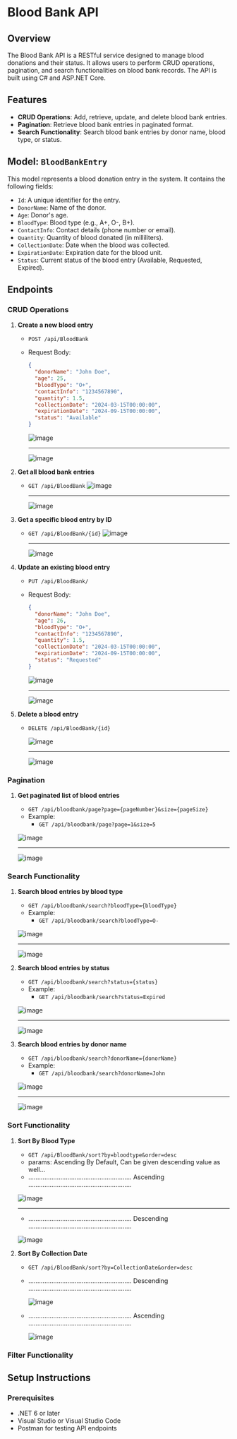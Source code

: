 # Blood Bank API

## Overview
The Blood Bank API is a RESTful service designed to manage blood donations and their status. It allows users to perform CRUD operations, pagination, and search functionalities on blood bank records. The API is built using C# and ASP.NET Core.

## Features
- **CRUD Operations**: Add, retrieve, update, and delete blood bank entries.
- **Pagination**: Retrieve blood bank entries in paginated format.
- **Search Functionality**: Search blood bank entries by donor name, blood type, or status.

## Model: `BloodBankEntry`
This model represents a blood donation entry in the system. It contains the following fields:
- `Id`: A unique identifier for the entry.
- `DonorName`: Name of the donor.
- `Age`: Donor's age.
- `BloodType`: Blood type (e.g., A+, O-, B+).
- `ContactInfo`: Contact details (phone number or email).
- `Quantity`: Quantity of blood donated (in milliliters).
- `CollectionDate`: Date when the blood was collected.
- `ExpirationDate`: Expiration date for the blood unit.
- `Status`: Current status of the blood entry (Available, Requested, Expired).

## Endpoints

### CRUD Operations

1. **Create a new blood entry**
   - `POST /api/BloodBank`
   - Request Body:
     ```json
     {
       "donorName": "John Doe",
       "age": 25,
       "bloodType": "O+",
       "contactInfo": "1234567890",
       "quantity": 1.5,
       "collectionDate": "2024-03-15T00:00:00",
       "expirationDate": "2024-09-15T00:00:00",
       "status": "Available"
     }
     ```
     ![image](https://github.com/user-attachments/assets/4c4da226-cfe7-42e5-9c65-db3a95646914)
     
     ---
     
     ![image](https://github.com/user-attachments/assets/da9178e9-2319-4163-a5d4-4ebe353e11e1)




2. **Get all blood bank entries**
   - `GET /api/BloodBank`
     ![image](https://github.com/user-attachments/assets/ae27f396-aec4-472a-9fc6-69b696be1462)

      ---
     
     ![image](https://github.com/user-attachments/assets/66889fad-7141-4819-b8e0-4f548f9a0683)



3. **Get a specific blood entry by ID**
   - `GET /api/BloodBank/{id}`
      ![image](https://github.com/user-attachments/assets/469cd2f0-628c-4eab-a201-d7477fc5513e)

     ---

     ![image](https://github.com/user-attachments/assets/d5ec9529-d9cb-4cd2-aa80-061ae87222eb)



4. **Update an existing blood entry**
   - `PUT /api/BloodBank/`
   - Request Body:
     ```json
     {
       "donorName": "John Doe",
       "age": 26,
       "bloodType": "O+",
       "contactInfo": "1234567890",
       "quantity": 1.5,
       "collectionDate": "2024-03-15T00:00:00",
       "expirationDate": "2024-09-15T00:00:00",
       "status": "Requested"
     }
     ```
  
     
     ![image](https://github.com/user-attachments/assets/a1134816-48b2-4f5f-b3c5-f4e8402a545e)

     ---

     ![image](https://github.com/user-attachments/assets/f1acc441-1e05-4fc5-a3fe-4afa6206ac1b)

   

6. **Delete a blood entry**
   - `DELETE /api/BloodBank/{id}`

     ![image](https://github.com/user-attachments/assets/fe14e2b7-0b55-4fe2-b208-7923d9351599)

     ---

     ![image](https://github.com/user-attachments/assets/d06551d1-232a-48e4-b654-02a02af4e9b2)



### Pagination

1. **Get paginated list of blood entries**
   - `GET /api/bloodbank/page?page={pageNumber}&size={pageSize}`
   - Example:
     - `GET /api/bloodbank/page?page=1&size=5`
    
   ![image](https://github.com/user-attachments/assets/67f06d9c-7f66-4420-b912-955677bfe427)

   ---

   ![image](https://github.com/user-attachments/assets/a3dffe25-277b-467b-81a8-fb276df19f90)



### Search Functionality

1. **Search blood entries by blood type**
   - `GET /api/bloodbank/search?bloodType={bloodType}`
   - Example:
     - `GET /api/bloodbank/search?bloodType=O-`

   ![image](https://github.com/user-attachments/assets/05fe58a9-ebd1-4ff9-afd1-a7023be6b177)

   ---

   ![image](https://github.com/user-attachments/assets/45fd9b85-8073-4ac5-ad28-e5b84c264c91)



3. **Search blood entries by status**
   - `GET /api/bloodbank/search?status={status}`
   - Example:
     - `GET /api/bloodbank/search?status=Expired`

   ![image](https://github.com/user-attachments/assets/6746eafe-fa8b-4117-88b2-77204e8fb741)

   ---

   ![image](https://github.com/user-attachments/assets/aaec9901-9c9c-4e53-bbcc-7362d7befa5d)


5. **Search blood entries by donor name**
   - `GET /api/bloodbank/search?donorName={donorName}`
   - Example:
     - `GET /api/bloodbank/search?donorName=John`

   ![image](https://github.com/user-attachments/assets/5a5837bb-4e3f-45c1-bc6c-e959d876bece)

   ---

   ![image](https://github.com/user-attachments/assets/b14b3ab8-eefd-467e-85db-130b2657590b)



### Sort Functionality

1. **Sort By Blood Type**
   - `GET /api/BloodBank/sort?by=bloodtype&order=desc`
   - params: Ascending By Default, Can be given descending value as well...
   - ..........................................................  Ascending  ..........................................................

   ![image](https://github.com/user-attachments/assets/9819bf11-b318-4f64-98f6-464092d91142)

   ---

   - ..........................................................  Descending  ..........................................................


   ![image](https://github.com/user-attachments/assets/81c3988a-b6cd-4c72-b9b9-bc6b6f6fdacf)




2. **Sort By Collection Date**
   - `GET /api/BloodBank/sort?by=CollectionDate&order=desc`
   - ..........................................................  Descending  ..........................................................

     ![image](https://github.com/user-attachments/assets/309aa05e-af5b-45e5-b94f-5fcf9d005ffa)

   - ..........................................................  Ascending  ..........................................................

     ![image](https://github.com/user-attachments/assets/e0113e45-cd68-4d77-a7e9-cc307fe8b05c)


### Filter Functionality



  
## Setup Instructions

### Prerequisites
- .NET 6 or later
- Visual Studio or Visual Studio Code
- Postman for testing API endpoints



